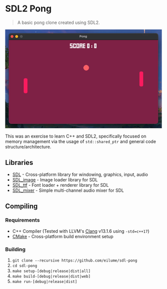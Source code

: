 # SDL2 Pong

> A basic pong clone created using SDL2.

<p align="center">
    <img src="docs/demo.gif">
</p>

<!-- TODO: provide web build link -->
<!-- [Play in a web browser!]() -->

This was an exercise to learn C++ and SDL2, specifically focused on memory management via the usage of `std::shared_ptr` and general code structure/architecture.

## Libraries

- [SDL](https://github.com/libsdl-org/SDL) - Cross-platform library for windowing, graphics, input, audio 
- [SDL_image](https://github.com/libsdl-org/SDL_image) - Image loader library for SDL
- [SDL_ttf](https://github.com/libsdl-org/SDL_ttf) - Font loader + renderer library for SDL
- [SDL_mixer](https://github.com/libsdl-org/SDL_mixer) - Simple multi-channel audio mixer for SDL

## Compiling

### Requirements

- C++ Compiler (Tested with LLVM's [Clang](https://clang.llvm.org/) v13.1.6 using `-std=c++17`)
- [CMake](https://cmake.org/) - Cross-platform build environment setup

### Building

1. `git clone --recursive https://github.com/eilume/sdl-pong`
2. `cd sdl-pong`
3. `make setup-[debug|release|dist|all]`
4. `make build-[debug|release|dist|web]`
5. `make run-[debug|release|dist]`